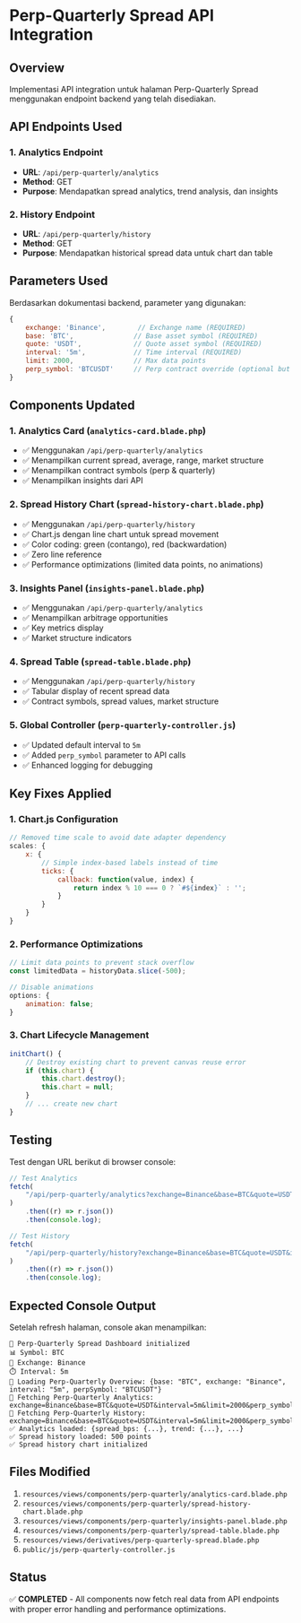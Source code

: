 # Perp-Quarterly Spread API Integration

## Overview

Implementasi API integration untuk halaman Perp-Quarterly Spread menggunakan endpoint backend yang telah disediakan.

## API Endpoints Used

### 1. Analytics Endpoint

-   **URL**: `/api/perp-quarterly/analytics`
-   **Method**: GET
-   **Purpose**: Mendapatkan spread analytics, trend analysis, dan insights

### 2. History Endpoint

-   **URL**: `/api/perp-quarterly/history`
-   **Method**: GET
-   **Purpose**: Mendapatkan historical spread data untuk chart dan table

## Parameters Used

Berdasarkan dokumentasi backend, parameter yang digunakan:

```javascript
{
    exchange: 'Binance',        // Exchange name (REQUIRED)
    base: 'BTC',               // Base asset symbol (REQUIRED)
    quote: 'USDT',             // Quote asset symbol (REQUIRED)
    interval: '5m',            // Time interval (REQUIRED)
    limit: 2000,               // Max data points
    perp_symbol: 'BTCUSDT'     // Perp contract override (optional but recommended)
}
```

## Components Updated

### 1. Analytics Card (`analytics-card.blade.php`)

-   ✅ Menggunakan `/api/perp-quarterly/analytics`
-   ✅ Menampilkan current spread, average, range, market structure
-   ✅ Menampilkan contract symbols (perp & quarterly)
-   ✅ Menampilkan insights dari API

### 2. Spread History Chart (`spread-history-chart.blade.php`)

-   ✅ Menggunakan `/api/perp-quarterly/history`
-   ✅ Chart.js dengan line chart untuk spread movement
-   ✅ Color coding: green (contango), red (backwardation)
-   ✅ Zero line reference
-   ✅ Performance optimizations (limited data points, no animations)

### 3. Insights Panel (`insights-panel.blade.php`)

-   ✅ Menggunakan `/api/perp-quarterly/analytics`
-   ✅ Menampilkan arbitrage opportunities
-   ✅ Key metrics display
-   ✅ Market structure indicators

### 4. Spread Table (`spread-table.blade.php`)

-   ✅ Menggunakan `/api/perp-quarterly/history`
-   ✅ Tabular display of recent spread data
-   ✅ Contract symbols, spread values, market structure

### 5. Global Controller (`perp-quarterly-controller.js`)

-   ✅ Updated default interval to `5m`
-   ✅ Added `perp_symbol` parameter to API calls
-   ✅ Enhanced logging for debugging

## Key Fixes Applied

### 1. Chart.js Configuration

```javascript
// Removed time scale to avoid date adapter dependency
scales: {
    x: {
        // Simple index-based labels instead of time
        ticks: {
            callback: function(value, index) {
                return index % 10 === 0 ? `#${index}` : '';
            }
        }
    }
}
```

### 2. Performance Optimizations

```javascript
// Limit data points to prevent stack overflow
const limitedData = historyData.slice(-500);

// Disable animations
options: {
    animation: false;
}
```

### 3. Chart Lifecycle Management

```javascript
initChart() {
    // Destroy existing chart to prevent canvas reuse error
    if (this.chart) {
        this.chart.destroy();
        this.chart = null;
    }
    // ... create new chart
}
```

## Testing

Test dengan URL berikut di browser console:

```javascript
// Test Analytics
fetch(
    "/api/perp-quarterly/analytics?exchange=Binance&base=BTC&quote=USDT&interval=5m&perp_symbol=BTCUSDT"
)
    .then((r) => r.json())
    .then(console.log);

// Test History
fetch(
    "/api/perp-quarterly/history?exchange=Binance&base=BTC&quote=USDT&interval=5m&limit=100&perp_symbol=BTCUSDT"
)
    .then((r) => r.json())
    .then(console.log);
```

## Expected Console Output

Setelah refresh halaman, console akan menampilkan:

```
🚀 Perp-Quarterly Spread Dashboard initialized
📊 Symbol: BTC
🏦 Exchange: Binance
⏱️ Interval: 5m
🔄 Loading Perp-Quarterly Overview: {base: "BTC", exchange: "Binance", interval: "5m", perpSymbol: "BTCUSDT"}
📡 Fetching Perp-Quarterly Analytics: exchange=Binance&base=BTC&quote=USDT&interval=5m&limit=2000&perp_symbol=BTCUSDT
📡 Fetching Perp-Quarterly History: exchange=Binance&base=BTC&quote=USDT&interval=5m&limit=2000&perp_symbol=BTCUSDT
✅ Analytics loaded: {spread_bps: {...}, trend: {...}, ...}
✅ Spread history loaded: 500 points
✅ Spread history chart initialized
```

## Files Modified

1. `resources/views/components/perp-quarterly/analytics-card.blade.php`
2. `resources/views/components/perp-quarterly/spread-history-chart.blade.php`
3. `resources/views/components/perp-quarterly/insights-panel.blade.php`
4. `resources/views/components/perp-quarterly/spread-table.blade.php`
5. `resources/views/derivatives/perp-quarterly-spread.blade.php`
6. `public/js/perp-quarterly-controller.js`

## Status

✅ **COMPLETED** - All components now fetch real data from API endpoints with proper error handling and performance optimizations.
